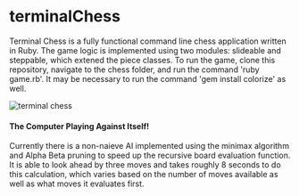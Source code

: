 # terminalChess

Terminal Chess is a fully functional command line chess application written in Ruby.
The game logic is implemented using two modules: slideable and steppable, which extened the piece classes. 
To run the game, clone this repository, navigate to the chess folder, and run the command 'ruby game.rb'.
It may be necessary to run the command 'gem install colorize' as well. 

![terminal chess](terminalChess/giphy.gif)

#### The Computer Playing Against Itself!

Currently there is a non-naieve AI implemented using the minimax algorithm and Alpha Beta pruning to speed up the recursive board evaluation function.  It is able to look ahead by three moves and takes roughly 8 seconds to do this calculation, which varies based on the number of moves available as well as what moves it evaluates first.



